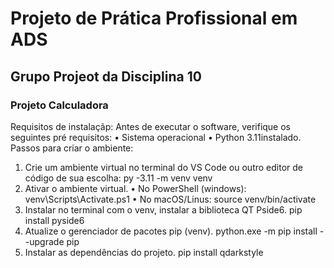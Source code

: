 # Projeto de Prática Profissional em ADS
## Grupo Projeot da Disciplina 10
### Projeto Calculadora

Requisitos de instalaçãp:
Antes de executar o software, verifique os seguintes pré requisitos:
•	Sistema operacional
•	Python 3.11instalado.
Passos para criar o ambiente:
1.	Crie um ambiente virtual no terminal do VS Code ou outro editor de código de sua escolha:
py -3.11 -m venv venv
2.	Ativar o ambiente virtual.
•	No PowerShell (windows):
venv\Scripts\Activate.ps1
•	No macOS/Linus:
source venv/bin/activate
3.	Instalar no terminal com o venv, instalar a biblioteca QT Pside6.
pip install pyside6
4.	Atualize o gerenciador de pacotes pip (venv).
python.exe -m pip install --upgrade pip
5.	Instalar as dependências do projeto.
pip install qdarkstyle

